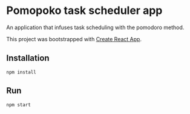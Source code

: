 # Pomopoko task scheduler app

An application that infuses task scheduling with the pomodoro method.

This project was bootstrapped with [Create React App](https://github.com/facebook/create-react-app).

## Installation
```
npm install
```

## Run

```
npm start
```
